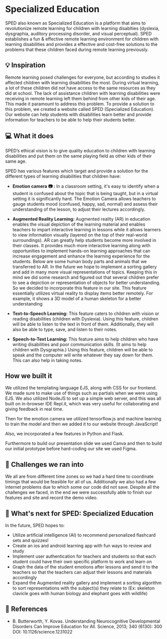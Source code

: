 # Specialized Education
SPED also known as Specialized Education is a platform that aims to revolutionize remote learning for children with learning disablties (dyslexia, dysgraphia, auditory processing disorder, and visual perceptual). SPED establishes a fun & effective remote learning environment for children with learning disabilities and provides a effective and cost-free solutions to the problems that these children faced during remote learning previously.

## 💡 Inspiration

Remote learning posed challenges for everyone, but according to studies it affected children with learning disabilities the most. During virtual learning, a lot of these children did not have access to the same resources as they did at school. The lack of assistance children with learning disabilities were receiving in remote learning left them behind from other kids of their age. This made it paramount to address this problem. To provide a solution to this problem, we created a website called SPED (Specialized Education). Our website can help students with disabilities learn better and provide information for teachers to be able to help their students better. 

## 💻 What it does

SPED’s ethical vision is to give quality education to children with learning disabilities and put them on the same playing field as other kids of their same age. 

SPED has various features which target and provide a solution for the different types of learning disabilities that children have: 

- **Emotion camera 📷 :**  In a classroom setting, it's easy to identify when a student is confused about the topic that is being taught, but in a virtual setting it is significantly hard. The Emotion Camera allows teachers to gauge students mood (confused, happy, sad, normal) and assess their understanding of the lesson, to adjust their lectures accordingly.

- **Augmented Reality Learning:** Augmented reality (AR) in education enables the visual depiction of the learning material and enables teachers to impart interactive learning in lessons while it allows learners to view information visually (layered on the top of their real-world surroundings). AR can greatly help students become more involved in their classes. It provides much more interactive learning along with  opportunities to implement hands-on learning approaches that can increase engagement and enhance the learning experience for the students. Below are some human body parts and animals that we transferred to AR. In the future we hope to implement a sorting gallery and add in many more visual representations of topics. Keeping this in mind we did some research and figured out that several children prefer to see a depiction or representation of objects for better understanding. So we decided to incorporate this feature in our site. This feature essentially utilizes virtual reality to display items better remotely. For example, it shows a 3D model of a human skeleton for a better understanding

- **Text-to-Speech Learning:** This feature caters to children with vision or reading disabilities (children with Dyslexia). Using this feature, children will be able to listen to the text in front of them. Additionally, they will also be able to type, save, and listen to their notes.

- **Speech-to-Text Learning:** This feature aims to help children who have writing disabilities and poor communication skills. (It aims to help children with Dysgraphia.) Using this feature, children will be able to speak and the computer will write whatever they say down for them. This can also help in taking notes.

## How we built it
We utilized the templating language EJS, along with CSS for our frontend. We made sure to make use of things such as partials when we were using EJS. We also utilized NodeJS to set up a simple web server, and this was all built on in-browser IDE Repl.it, which was very useful for collaborating and giving feedback in real time. 

Then for the emotion camera we utilized tensorflow.js and machine learning to train the model and then we added it to our website through JavaScript! 

Also, we incorporated a few features in Python and Flask.

Furthermore to build our presentation slide we used Canva and then to build our initial prototype before hard-coding our site we used Figma. 

## 🧠 Challenges we ran into
We all are from different time zones so we had a hard time to coordinate timings that would be feasible for all of us. Additionally we also had a few internet problems due to which some our code did not save.   Despite all the challenges we faced, in the end we were successfully able to finish our features and site and record the demo video.  

## 🚀 What's next for SPED: Specialized Education
 
In the future, SPED hopes to: 
* Utilize artificial intelligence (AI) to recommend personalized flashcard sets and quizzes! 
* Create an ios and android learning app with fun ways to review and study 
* Implement user authentication for teachers and students so that each student could have their own specific platform to work and learn on
* Graph the data of the student emotions after lessons and send it to the teachers so that the teachers can adjust their lessons and materials accordingly
* Expand the Augmented reality gallery and implement a sorting algorithm to sort representations with the subject(s) they relate to (Ex: skeleton clavicle goes with human biology and elephant goes with wildlife)

## 📔 References

* B. Butterworth, Y. Kovas. Understanding Neurocognitive Developmental Disorders Can Improve Education for All. Science, 2013; 340 (6130): 300 DOI: 10.1126/science.1231022
